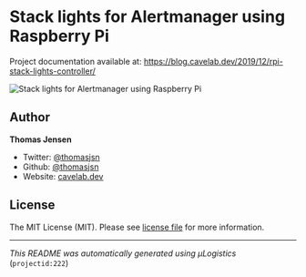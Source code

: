 # Stack lights for Alertmanager using Raspberry Pi

Project documentation available at: https://blog.cavelab.dev/2019/12/rpi-stack-lights-controller/

![Stack lights for Alertmanager using Raspberry Pi](https://i.logistics.cavelab.net/large/2645.jpeg)

## Author
**Thomas Jensen**
* Twitter: [@thomasjsn](https://twitter.com/thomasjsn)
* Github: [@thomasjsn](https://github.com/thomasjsn)
* Website: [cavelab.dev](https://cavelab.dev)

## License
The MIT License (MIT). Please see [license file](LICENSE.txt) for more information.

---
_This README was automatically generated using µLogistics_ (`projectid:222`)
